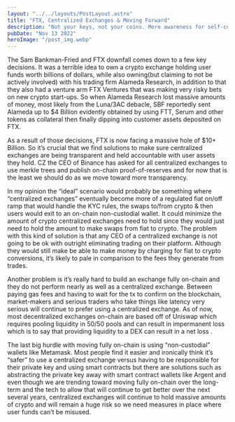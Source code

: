 ```yaml
---
layout: "../../layouts/PostLayout.astro"
title: "FTX, Centralized Exchanges & Moving Forward"
description: "Not your keys, not your coins. More awareness for self-custody of crypto."
pubDate: "Nov 13 2022"
heroImage: "/post_img.webp"
---
```


The Sam Bankman-Fried and FTX downfall comes down to a few key decisions. It was a terrible idea to own a crypto exchange holding user funds worth billions of dollars, while also owning(but claiming to not be actively involved) with his trading firm Alameda Research, in addition to that they also had a venture arm FTX Ventures that was making very risky bets on new crypto start-ups. So when Alameda Research lost massive amounts of money, most likely from the Luna/3AC debacle, SBF reportedly sent Alameda up to $4 Billion evidently obtained by using FTT, Serum and other tokens as collateral then finally dipping into customer assets deposited on FTX.

As a result of those decisions, FTX is now facing a massive hole of $10+ Billion. So it’s crucial that we find solutions to make sure centralized exchanges are being transparent and held accountable with user assets they hold. CZ the CEO of Binance has asked for all centralized exchanges to use merkle trees and publish on-chain proof-of-reserves and for now that is the least we should do as we move toward more transparency.

In my opinion the “ideal” scenario would probably be something where “centralized exchanges” eventually become more of a regulated fiat on/off ramp that would handle the KYC rules, the swaps to/from crypto & then users would exit to an on-chain non-custodial wallet. It could minimize the amount of crypto centralized exchanges need to hold since they would just need to hold the amount to make swaps from fiat to crypto. The problem with this kind of solution is that any CEO of a centralized exchange is not going to be ok with outright eliminating trading on their platform. Although they would still make be able to make money by charging for fiat to crypto conversions, it’s likely to pale in comparison to the fees they generate from trades.

Another problem is it’s really hard to build an exchange fully on-chain and they do not perform nearly as well as a centralized exchange. Between paying gas fees and having to wait for the tx to confirm on the blockchain, market-makers and serious traders who take things like latency very serious will continue to prefer using a centralized exchange. As of now, most decentralized exchanges on-chain are based off of Uniswap which requires pooling liquidity in 50/50 pools and can result in impermanent loss which is to say that providing liquidity to a DEX can result in a net loss . 

The last big hurdle with moving fully on-chain is using “non-custodial” wallets like Metamask. Most people find it easier and ironically think it’s “safer” to use a centralized exchange versus having to be responsible for their private key and using smart contracts but there are solutions such as abstracting the private key away with smart contract wallets like Argent and even though we are trending toward moving fully on-chain over the long-term and the tech to allow that will continue to get better over the next several years, centralized exchanges will continue to hold massive amounts of crypto and will remain a huge risk so we need measures in place where user funds can’t be misused.
